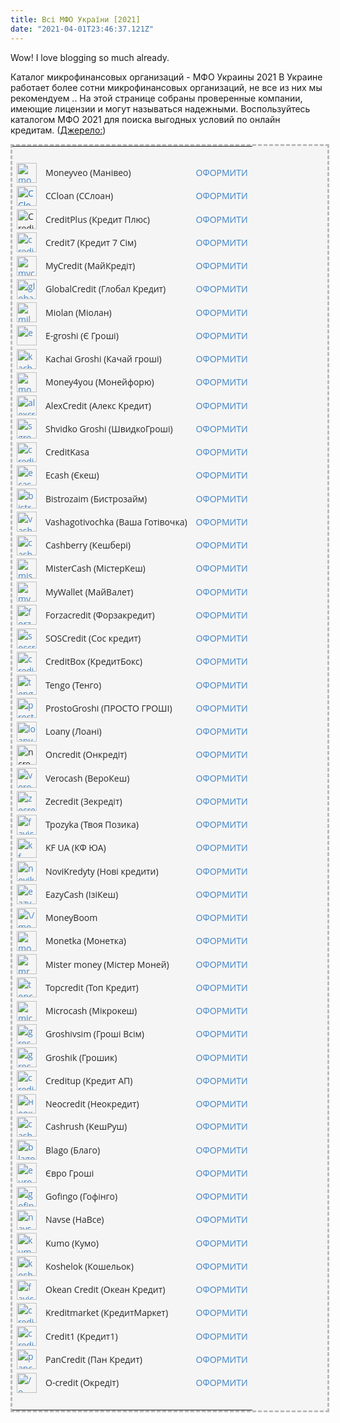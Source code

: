 ```yaml
---
title: Всі МФО України [2021]
date: "2021-04-01T23:46:37.121Z"
---
```


Wow! I love blogging so much already.

Каталог микрофинансовых организаций - МФО Украины 2021
В Украине работает более сотни микрофинансовых организаций, не все из них мы рекомендуем .. На этой странице собраны проверенные компании, имеющие лицензии и могут называться надежными. Воспользуйтесь каталогом МФО 2021 для поиска выгодных условий по онлайн кредитам.
([Джерело:](https://mfo24.info/list-mfo-organi/))

<p style="box-sizing: inherit; padding: 0px; margin: 0px 0px 1em; outline: 0px; line-height: 1.4285em; color: #272727; font-family: 'Open Sans', 'Helvetica Neue', Arial, Helvetica, sans-serif; font-size: 14px; background-color: #f5f5f5;"></p>
<table class="tablepress tablepress-id-mfo" style="box-sizing: inherit; padding: 0px; margin: 0px; outline: 0px; border-spacing: 0px; border-style: dashed; border-color: #bbbbbb; color: #272727; font-family: 'Open Sans', 'Helvetica Neue', Arial, Helvetica, sans-serif; font-size: 14px; background-color: #f5f5f5;">
<tbody class="row-hover" style="box-sizing: inherit; padding: 0px; margin: 0px; outline: 0px;">
<tr class="row-1 odd" style="height: 20px;">
<td class="column-1" style="height: 20px;">&nbsp;</td>
<td class="column-2" style="height: 20px;">&nbsp;</td>
<td class="column-3" style="height: 20px;">&nbsp;</td>
</tr>
<tr class="row-2 even" style="height: 37px;">
<td class="column-1" style="height: 37px;"><a style="box-sizing: inherit; padding: 0px; margin: 0px; outline: 0px; text-decoration-line: none; background-image: initial; background-position: 0px 0px; background-size: initial; background-repeat: initial; background-attachment: initial; background-origin: initial; background-clip: initial; color: #4183c4;" href="https://bit.ly/3gx9XjA"><img class="alignnone size-medium" style="box-sizing: inherit; padding: 0px; margin: 0px; outline: 0px; border: 0px;" src="https://mfo24.info/wp-content/uploads/moneyveo-mini.png" alt="moneyveo" width="32" height="32" /></a></td>
<td class="column-2" style="height: 37px;">Moneyveo (Манівео)</td>
<td class="column-3" style="height: 37px;">
<div class="wp-block-button" style="box-sizing: inherit; padding: 0px; margin: 0px; outline: 0px;"><a class="wp-block-button__link" style="box-sizing: inherit; padding: 0px; margin: 0px; outline: 0px; text-decoration-line: none; background-image: initial; background-position: 0px 0px; background-size: initial; background-repeat: initial; background-attachment: initial; background-origin: initial; background-clip: initial; color: #4183c4;" href="https://fas.st/XyQFl">ОФОРМИТИ</a></div>
</td>
</tr>
<tr class="row-3 odd" style="height: 37px;">
<td class="column-1" style="height: 37px;"><a style="box-sizing: inherit; padding: 0px; margin: 0px; outline: 0px; text-decoration-line: none; background-image: initial; background-position: 0px 0px; background-size: initial; background-repeat: initial; background-attachment: initial; background-origin: initial; background-clip: initial; color: #1e70bf;" href="https://fas.st/gzYSEk"><img class="alignnone size-medium" style="box-sizing: inherit; padding: 0px; margin: 0px; outline: 0px; border: 0px;" src="https://mfo24.info/wp-content/uploads/ccloan-mini_0.png" alt="CCloan" width="32" height="32" /></a></td>
<td class="column-2" style="height: 37px;">CCloan (ССлоан)</td>
<td class="column-3" style="height: 37px;">
<div class="wp-block-button" style="box-sizing: inherit; padding: 0px; margin: 0px; outline: 0px;"><a class="wp-block-button__link" style="box-sizing: inherit; padding: 0px; margin: 0px; outline: 0px; text-decoration-line: none; background-image: initial; background-position: 0px 0px; background-size: initial; background-repeat: initial; background-attachment: initial; background-origin: initial; background-clip: initial; color: #4183c4;" href="https://fas.st/gzYSEk">ОФОРМИТИ</a></div>
</td>
</tr>
<tr class="row-4 even" style="height: 37px;">
<td class="column-1" style="height: 37px;"><img class="alignnone size-medium" style="box-sizing: inherit; padding: 0px; margin: 0px; outline: 0px; border: 0px;" src="https://mfo24.info/wp-content/uploads/creditplus-mini_0.png" alt="CreditPlus" width="32" height="32" /></td>
<td class="column-2" style="height: 37px;">CreditPlus (Кредит Плюс)</td>
<td class="column-3" style="height: 37px;">
<div class="wp-block-button" style="box-sizing: inherit; padding: 0px; margin: 0px; outline: 0px;"><a class="wp-block-button__link" style="box-sizing: inherit; padding: 0px; margin: 0px; outline: 0px; text-decoration-line: none; background-image: initial; background-position: 0px 0px; background-size: initial; background-repeat: initial; background-attachment: initial; background-origin: initial; background-clip: initial; color: #4183c4;" href="https://fas.st/_RJrFa">ОФОРМИТИ</a></div>
</td>
</tr>
<tr class="row-5 odd" style="height: 37px;">
<td class="column-1" style="height: 37px;"><a style="box-sizing: inherit; padding: 0px; margin: 0px; outline: 0px; text-decoration-line: none; background-image: initial; background-position: 0px 0px; background-size: initial; background-repeat: initial; background-attachment: initial; background-origin: initial; background-clip: initial; color: #4183c4;" href="http://bit.ly/2szUBIv"><img class="alignnone size-medium" style="box-sizing: inherit; padding: 0px; margin: 0px; outline: 0px; border: 0px;" src="https://mfo24.info/wp-content/uploads/credit7-mini_0.png" alt="credit7" width="32" height="32" /></a></td>
<td class="column-2" style="height: 37px;">Credit7 (Кредит 7 Сім)</td>
<td class="column-3" style="height: 37px;">
<div class="wp-block-button" style="box-sizing: inherit; padding: 0px; margin: 0px; outline: 0px;"><a class="wp-block-button__link" style="box-sizing: inherit; padding: 0px; margin: 0px; outline: 0px; text-decoration-line: none; background-image: initial; background-position: 0px 0px; background-size: initial; background-repeat: initial; background-attachment: initial; background-origin: initial; background-clip: initial; color: #4183c4;" href="http://bit.ly/2szUBIv">ОФОРМИТИ</a></div>
</td>
</tr>
<tr class="row-6 even" style="height: 37px;">
<td class="column-1" style="height: 37px;"><a style="box-sizing: inherit; padding: 0px; margin: 0px; outline: 0px; text-decoration-line: none; background-image: initial; background-position: 0px 0px; background-size: initial; background-repeat: initial; background-attachment: initial; background-origin: initial; background-clip: initial; color: #4183c4;" href="https://bit.ly/3ebBI1N"><img class="alignnone size-medium" style="box-sizing: inherit; padding: 0px; margin: 0px; outline: 0px; border: 0px;" src="https://mfo24.info/wp-content/uploads/mycredit-mini.png" alt="mycredit" width="32" height="32" /></a></td>
<td class="column-2" style="height: 37px;">MyCredit (МайКредіт)</td>
<td class="column-3" style="height: 37px;">
<div class="wp-block-button" style="box-sizing: inherit; padding: 0px; margin: 0px; outline: 0px;"><a class="wp-block-button__link" style="box-sizing: inherit; padding: 0px; margin: 0px; outline: 0px; text-decoration-line: none; background-image: initial; background-position: 0px 0px; background-size: initial; background-repeat: initial; background-attachment: initial; background-origin: initial; background-clip: initial; color: #4183c4;" href="https://fas.st/7Khbz">ОФОРМИТИ</a></div>
</td>
</tr>
<tr class="row-7 odd" style="height: 37px;">
<td class="column-1" style="height: 37px;"><a style="box-sizing: inherit; padding: 0px; margin: 0px; outline: 0px; text-decoration-line: none; background-image: initial; background-position: 0px 0px; background-size: initial; background-repeat: initial; background-attachment: initial; background-origin: initial; background-clip: initial; color: #4183c4;" href="https://fas.st/MxnL4c"><img class="alignnone size-medium" style="box-sizing: inherit; padding: 0px; margin: 0px; outline: 0px; border: 0px;" src="https://mfo24.info/wp-content/uploads/globalcredit-mini.png" alt="globalcredit" width="32" height="32" /></a></td>
<td class="column-2" style="height: 37px;">GlobalCredit (Глобал Кредит)</td>
<td class="column-3" style="height: 37px;">
<div class="wp-block-button" style="box-sizing: inherit; padding: 0px; margin: 0px; outline: 0px;"><a class="wp-block-button__link" style="box-sizing: inherit; padding: 0px; margin: 0px; outline: 0px; text-decoration-line: none; background-image: initial; background-position: 0px 0px; background-size: initial; background-repeat: initial; background-attachment: initial; background-origin: initial; background-clip: initial; color: #4183c4;" href="https://fas.st/MxnL4c">ОФОРМИТИ</a></div>
</td>
</tr>
<tr class="row-8 even" style="height: 37px;">
<td class="column-1" style="height: 37px;"><a style="box-sizing: inherit; padding: 0px; margin: 0px; outline: 0px; text-decoration-line: none; background-image: initial; background-position: 0px 0px; background-size: initial; background-repeat: initial; background-attachment: initial; background-origin: initial; background-clip: initial; color: #4183c4;" href="https://cmtrckr.net/go/s9pci72k8b"><img class="alignnone size-medium" style="box-sizing: inherit; padding: 0px; margin: 0px; outline: 0px; border: 0px;" src="https://mfo24.info/wp-content/uploads/miloan-mini_0.png" alt="miloan" width="32" height="32" /></a></td>
<td class="column-2" style="height: 37px;">Miolan (Міолан)</td>
<td class="column-3" style="height: 37px;">
<div class="wp-block-button" style="box-sizing: inherit; padding: 0px; margin: 0px; outline: 0px;"><a class="wp-block-button__link" style="box-sizing: inherit; padding: 0px; margin: 0px; outline: 0px; text-decoration-line: none; background-image: initial; background-position: 0px 0px; background-size: initial; background-repeat: initial; background-attachment: initial; background-origin: initial; background-clip: initial; color: #4183c4;" href="https://cmtrckr.net/go/s9pci72k8b">ОФОРМИТИ</a></div>
</td>
</tr>
<tr class="row-9 odd" style="height: 37px;">
<td class="column-1" style="height: 37px;"><a style="box-sizing: inherit; padding: 0px; margin: 0px; outline: 0px; text-decoration-line: none; background-image: initial; background-position: 0px 0px; background-size: initial; background-repeat: initial; background-attachment: initial; background-origin: initial; background-clip: initial; color: #4183c4;" href="https://bit.ly/2HRDatS"><img class="alignnone size-medium" style="box-sizing: inherit; padding: 0px; margin: 0px; outline: 0px; border: 0px;" src="https://mfo24.info/wp-content/uploads/e-groshi-mini_0.png" alt="e-groshi" width="32" height="32" /></a></td>
<td class="column-2" style="height: 37px;">E-groshi (Є Гроші)</td>
<td class="column-3" style="height: 37px;">
<div class="wp-block-button" style="box-sizing: inherit; padding: 0px; margin: 0px; outline: 0px;"><a class="wp-block-button__link" style="box-sizing: inherit; padding: 0px; margin: 0px; outline: 0px; text-decoration-line: none; background-image: initial; background-position: 0px 0px; background-size: initial; background-repeat: initial; background-attachment: initial; background-origin: initial; background-clip: initial; color: #4183c4;" href="https://fas.st/EW0gh">ОФОРМИТИ</a></div>
</td>
</tr>
<tr class="row-10 even" style="height: 37px;">
<td class="column-1" style="height: 37px;"><a style="box-sizing: inherit; padding: 0px; margin: 0px; outline: 0px; text-decoration-line: none; background-image: initial; background-position: 0px 0px; background-size: initial; background-repeat: initial; background-attachment: initial; background-origin: initial; background-clip: initial; color: #4183c4;" href="https://bit.ly/3n9Km4i"><img class="alignnone size-medium" style="box-sizing: inherit; padding: 0px; margin: 0px; outline: 0px; border: 0px;" src="https://mfo24.info/wp-content/uploads/kachaj-mini_0.png" alt="kachaj" width="32" height="32" /></a></td>
<td class="column-2" style="height: 37px;">Kachai Groshi (Качай гроші)</td>
<td class="column-3" style="height: 37px;">
<div class="wp-block-button" style="box-sizing: inherit; padding: 0px; margin: 0px; outline: 0px;"><a class="wp-block-button__link" style="box-sizing: inherit; padding: 0px; margin: 0px; outline: 0px; text-decoration-line: none; background-image: initial; background-position: 0px 0px; background-size: initial; background-repeat: initial; background-attachment: initial; background-origin: initial; background-clip: initial; color: #4183c4;" href="https://bit.ly/36g6q6s">ОФОРМИТИ</a></div>
</td>
</tr>
<tr class="row-11 odd" style="height: 37px;">
<td class="column-1" style="height: 37px;"><a style="box-sizing: inherit; padding: 0px; margin: 0px; outline: 0px; text-decoration-line: none; background-image: initial; background-position: 0px 0px; background-size: initial; background-repeat: initial; background-attachment: initial; background-origin: initial; background-clip: initial; color: #4183c4;" href="https://bit.ly/3kwkTAW"><img class="alignnone size-medium" style="box-sizing: inherit; padding: 0px; margin: 0px; outline: 0px; border: 0px;" src="https://mfo24.info/wp-content/uploads/money4you-mini_0.png" alt="money4you" width="32" height="32" /></a></td>
<td class="column-2" style="height: 37px;">Money4you (Монейфорю)</td>
<td class="column-3" style="height: 37px;">
<div class="wp-block-button" style="box-sizing: inherit; padding: 0px; margin: 0px; outline: 0px;"><a class="wp-block-button__link" style="box-sizing: inherit; padding: 0px; margin: 0px; outline: 0px; text-decoration-line: none; background-image: initial; background-position: 0px 0px; background-size: initial; background-repeat: initial; background-attachment: initial; background-origin: initial; background-clip: initial; color: #4183c4;" href="http://bit.ly/36nFTCR">ОФОРМИТИ</a></div>
</td>
</tr>
<tr class="row-12 even" style="height: 37px;">
<td class="column-1" style="height: 37px;"><a style="box-sizing: inherit; padding: 0px; margin: 0px; outline: 0px; text-decoration-line: none; background-image: initial; background-position: 0px 0px; background-size: initial; background-repeat: initial; background-attachment: initial; background-origin: initial; background-clip: initial; color: #4183c4;" href="https://rdr.salesdoubler.com.ua/in/offer/1509?aid=82427"><img class="alignnone size-medium" style="box-sizing: inherit; padding: 0px; margin: 0px; outline: 0px; border: 0px;" src="https://mfo24.info/wp-content/uploads/alexcredit-mini_0.png" alt="alexcredit" width="32" height="32" /></a></td>
<td class="column-2" style="height: 37px;">AlexCredit (Алекс Кредит)</td>
<td class="column-3" style="height: 37px;">
<div class="wp-block-button" style="box-sizing: inherit; padding: 0px; margin: 0px; outline: 0px;"><a class="wp-block-button__link" style="box-sizing: inherit; padding: 0px; margin: 0px; outline: 0px; text-decoration-line: none; background-image: initial; background-position: 0px 0px; background-size: initial; background-repeat: initial; background-attachment: initial; background-origin: initial; background-clip: initial; color: #4183c4;" href="https://fas.st/CZeoaL">ОФОРМИТИ</a></div>
</td>
</tr>
<tr class="row-13 odd" style="height: 37px;">
<td class="column-1" style="height: 37px;"><a style="box-sizing: inherit; padding: 0px; margin: 0px; outline: 0px; text-decoration-line: none; background-image: initial; background-position: 0px 0px; background-size: initial; background-repeat: initial; background-attachment: initial; background-origin: initial; background-clip: initial; color: #4183c4;" href="https://fas.st/-aqDbr"><img class="alignnone size-medium" style="box-sizing: inherit; padding: 0px; margin: 0px; outline: 0px; border: 0px;" src="https://mfo24.info/wp-content/uploads/sgroshi-mini.png" alt="sgroshi-min" width="32" height="32" /></a></td>
<td class="column-2" style="height: 37px;">Shvidko Groshi (ШвидкоГроші)</td>
<td class="column-3" style="height: 37px;">
<div class="wp-block-button" style="box-sizing: inherit; padding: 0px; margin: 0px; outline: 0px;"><a class="wp-block-button__link" style="box-sizing: inherit; padding: 0px; margin: 0px; outline: 0px; text-decoration-line: none; background-image: initial; background-position: 0px 0px; background-size: initial; background-repeat: initial; background-attachment: initial; background-origin: initial; background-clip: initial; color: #4183c4;" href="https://fas.st/-aqDbr">ОФОРМИТИ</a></div>
</td>
</tr>
<tr class="row-14 even" style="height: 37px;">
<td class="column-1" style="height: 37px;"><a style="box-sizing: inherit; padding: 0px; margin: 0px; outline: 0px; text-decoration-line: none; background-image: initial; background-position: 0px 0px; background-size: initial; background-repeat: initial; background-attachment: initial; background-origin: initial; background-clip: initial; color: #4183c4;" href="https://mfo24.info/go/creditkasa/"><img class="alignnone size-medium" style="box-sizing: inherit; padding: 0px; margin: 0px; outline: 0px; border: 0px;" src="https://mfo24.info/wp-content/uploads/creditkasa-mini_0.png" alt="creditkasa" width="32" height="32" /></a></td>
<td class="column-2" style="height: 37px;">CreditKasa</td>
<td class="column-3" style="height: 37px;">
<div class="wp-block-button" style="box-sizing: inherit; padding: 0px; margin: 0px; outline: 0px;"><a class="wp-block-button__link" style="box-sizing: inherit; padding: 0px; margin: 0px; outline: 0px; text-decoration-line: none; background-image: initial; background-position: 0px 0px; background-size: initial; background-repeat: initial; background-attachment: initial; background-origin: initial; background-clip: initial; color: #4183c4;" href="https://bit.ly/3edgVLo">ОФОРМИТИ</a></div>
</td>
</tr>
<tr class="row-15 odd" style="height: 37px;">
<td class="column-1" style="height: 37px;"><a style="box-sizing: inherit; padding: 0px; margin: 0px; outline: 0px; text-decoration-line: none; background-image: initial; background-position: 0px 0px; background-size: initial; background-repeat: initial; background-attachment: initial; background-origin: initial; background-clip: initial; color: #4183c4;" href="https://fas.st/YVbuSe"><img class="alignnone size-medium" style="box-sizing: inherit; padding: 0px; margin: 0px; outline: 0px; border: 0px;" src="https://mfo24.info/wp-content/uploads/ecash-mini_0.png" alt="ecash" width="32" height="32" /></a></td>
<td class="column-2" style="height: 37px;">Ecash (Єкеш)</td>
<td class="column-3" style="height: 37px;">
<div class="wp-block-button" style="box-sizing: inherit; padding: 0px; margin: 0px; outline: 0px;"><a class="wp-block-button__link" style="box-sizing: inherit; padding: 0px; margin: 0px; outline: 0px; text-decoration-line: none; background-image: initial; background-position: 0px 0px; background-size: initial; background-repeat: initial; background-attachment: initial; background-origin: initial; background-clip: initial; color: #4183c4;" href="https://fas.st/YVbuSe">ОФОРМИТИ</a></div>
</td>
</tr>
<tr class="row-16 even" style="height: 37px;">
<td class="column-1" style="height: 37px;"><a style="box-sizing: inherit; padding: 0px; margin: 0px; outline: 0px; text-decoration-line: none; background-image: initial; background-position: 0px 0px; background-size: initial; background-repeat: initial; background-attachment: initial; background-origin: initial; background-clip: initial; color: #4183c4;" href="https://rdr.salesdoubler.com.ua/in/offer/852?aid=82427"><img class="alignnone size-medium" style="box-sizing: inherit; padding: 0px; margin: 0px; outline: 0px; border: 0px;" src="https://mfo24.info/wp-content/uploads/bistrozaim-mini.png" alt="bistrozaim" width="32" height="32" /></a></td>
<td class="column-2" style="height: 37px;">Bistrozaim (Бистрозайм)</td>
<td class="column-3" style="height: 37px;">
<div class="wp-block-button" style="box-sizing: inherit; padding: 0px; margin: 0px; outline: 0px;"><a class="wp-block-button__link" style="box-sizing: inherit; padding: 0px; margin: 0px; outline: 0px; text-decoration-line: none; background-image: initial; background-position: 0px 0px; background-size: initial; background-repeat: initial; background-attachment: initial; background-origin: initial; background-clip: initial; color: #4183c4;" href="https://rdr.salesdoubler.com.ua/in/offer/852?aid=82427">ОФОРМИТИ</a></div>
</td>
</tr>
<tr class="row-17 odd" style="height: 37px;">
<td class="column-1" style="height: 37px;"><a style="box-sizing: inherit; padding: 0px; margin: 0px; outline: 0px; text-decoration-line: none; background-image: initial; background-position: 0px 0px; background-size: initial; background-repeat: initial; background-attachment: initial; background-origin: initial; background-clip: initial; color: #4183c4;" href="https://bit.ly/39Ae66A"><img class="alignnone size-medium" style="box-sizing: inherit; padding: 0px; margin: 0px; outline: 0px; border: 0px;" src="https://mfo24.info/wp-content/uploads/vashagotivochka-mini_0.png" alt="vashagotivochka" width="32" height="32" /></a></td>
<td class="column-2" style="height: 37px;">Vashagotivochka (Ваша Готівочка)</td>
<td class="column-3" style="height: 37px;">
<div class="wp-block-button" style="box-sizing: inherit; padding: 0px; margin: 0px; outline: 0px;"><a class="wp-block-button__link" style="box-sizing: inherit; padding: 0px; margin: 0px; outline: 0px; text-decoration-line: none; background-image: initial; background-position: 0px 0px; background-size: initial; background-repeat: initial; background-attachment: initial; background-origin: initial; background-clip: initial; color: #4183c4;" href="https://bit.ly/39Ae66A">ОФОРМИТИ</a></div>
</td>
</tr>
<tr class="row-18 even" style="height: 37px;">
<td class="column-1" style="height: 37px;"><a style="box-sizing: inherit; padding: 0px; margin: 0px; outline: 0px; text-decoration-line: none; background-image: initial; background-position: 0px 0px; background-size: initial; background-repeat: initial; background-attachment: initial; background-origin: initial; background-clip: initial; color: #4183c4;" href="https://mfo24.info/go/cashberry/"><img class="alignnone size-medium" style="box-sizing: inherit; padding: 0px; margin: 0px; outline: 0px; border: 0px;" src="https://mfo24.info/wp-content/uploads/cashberry-mini_0.png" alt="cashberry" width="32" height="32" /></a></td>
<td class="column-2" style="height: 37px;">Cashberry (Кешбері)</td>
<td class="column-3" style="height: 37px;">
<div class="wp-block-button" style="box-sizing: inherit; padding: 0px; margin: 0px; outline: 0px;"><a class="wp-block-button__link" style="box-sizing: inherit; padding: 0px; margin: 0px; outline: 0px; text-decoration-line: none; background-image: initial; background-position: 0px 0px; background-size: initial; background-repeat: initial; background-attachment: initial; background-origin: initial; background-clip: initial; color: #4183c4;" href="https://mfo24.info/go/cashberry/">ОФОРМИТИ</a></div>
</td>
</tr>
<tr class="row-19 odd" style="height: 37px;">
<td class="column-1" style="height: 37px;"><a style="box-sizing: inherit; padding: 0px; margin: 0px; outline: 0px; text-decoration-line: none; background-image: initial; background-position: 0px 0px; background-size: initial; background-repeat: initial; background-attachment: initial; background-origin: initial; background-clip: initial; color: #4183c4;" href="https://mfo24.info/go/mistercash/"><img class="alignnone size-medium" style="box-sizing: inherit; padding: 0px; margin: 0px; outline: 0px; border: 0px;" src="https://mfo24.info/wp-content/uploads/mistercash-mini_0.png" alt="mistercash" width="32" height="32" /></a></td>
<td class="column-2" style="height: 37px;">MisterCash (МістерКеш)</td>
<td class="column-3" style="height: 37px;">
<div class="wp-block-button" style="box-sizing: inherit; padding: 0px; margin: 0px; outline: 0px;"><a class="wp-block-button__link" style="box-sizing: inherit; padding: 0px; margin: 0px; outline: 0px; text-decoration-line: none; background-image: initial; background-position: 0px 0px; background-size: initial; background-repeat: initial; background-attachment: initial; background-origin: initial; background-clip: initial; color: #4183c4;" href="https://mfo24.info/go/mistercash/">ОФОРМИТИ</a></div>
</td>
</tr>
<tr class="row-20 even" style="height: 37px;">
<td class="column-1" style="height: 37px;"><a style="box-sizing: inherit; padding: 0px; margin: 0px; outline: 0px; text-decoration-line: none; background-image: initial; background-position: 0px 0px; background-size: initial; background-repeat: initial; background-attachment: initial; background-origin: initial; background-clip: initial; color: #4183c4;" href="https://fas.st/1wyHz"><img class="alignnone size-medium" style="box-sizing: inherit; padding: 0px; margin: 0px; outline: 0px; border: 0px;" src="https://mfo24.info/wp-content/uploads/mywallet-mini_0.png" alt="mywallet" width="32" height="32" /></a></td>
<td class="column-2" style="height: 37px;">MyWallet (МайВалет)</td>
<td class="column-3" style="height: 37px;">
<div class="wp-block-button" style="box-sizing: inherit; padding: 0px; margin: 0px; outline: 0px;"><a class="wp-block-button__link" style="box-sizing: inherit; padding: 0px; margin: 0px; outline: 0px; text-decoration-line: none; background-image: initial; background-position: 0px 0px; background-size: initial; background-repeat: initial; background-attachment: initial; background-origin: initial; background-clip: initial; color: #4183c4;" href="https://bit.ly/2Gl8mkX">ОФОРМИТИ</a></div>
</td>
</tr>
<tr class="row-21 odd" style="height: 37px;">
<td class="column-1" style="height: 37px;"><a style="box-sizing: inherit; padding: 0px; margin: 0px; outline: 0px; text-decoration-line: none; background-image: initial; background-position: 0px 0px; background-size: initial; background-repeat: initial; background-attachment: initial; background-origin: initial; background-clip: initial; color: #4183c4;" href="https://fas.st/_nbBDi"><img class="alignnone size-medium" style="box-sizing: inherit; padding: 0px; margin: 0px; outline: 0px; border: 0px;" src="https://mfo24.info/wp-content/uploads/forzacredit-mini.png" alt="forzacredit" width="32" height="32" /></a></td>
<td class="column-2" style="height: 37px;">Forzacredit (Форзакредит)</td>
<td class="column-3" style="height: 37px;">
<div class="wp-block-button" style="box-sizing: inherit; padding: 0px; margin: 0px; outline: 0px;"><a class="wp-block-button__link" style="box-sizing: inherit; padding: 0px; margin: 0px; outline: 0px; text-decoration-line: none; background-image: initial; background-position: 0px 0px; background-size: initial; background-repeat: initial; background-attachment: initial; background-origin: initial; background-clip: initial; color: #4183c4;" href="https://fas.st/_nbBDi">ОФОРМИТИ</a></div>
</td>
</tr>
<tr class="row-22 even" style="height: 37px;">
<td class="column-1" style="height: 37px;"><a style="box-sizing: inherit; padding: 0px; margin: 0px; outline: 0px; text-decoration-line: none; background-image: initial; background-position: 0px 0px; background-size: initial; background-repeat: initial; background-attachment: initial; background-origin: initial; background-clip: initial; color: #4183c4;" href="https://mfo24.info/go/sos-credit-2/"><img class="alignnone size-medium" style="box-sizing: inherit; padding: 0px; margin: 0px; outline: 0px; border: 0px;" src="https://mfo24.info/wp-content/uploads/soscredit-mini.png" alt="soscredit" width="32" height="32" /></a></td>
<td class="column-2" style="height: 37px;">SOSCredit (Сос кредит)</td>
<td class="column-3" style="height: 37px;">
<div class="wp-block-button" style="box-sizing: inherit; padding: 0px; margin: 0px; outline: 0px;"><a class="wp-block-button__link" style="box-sizing: inherit; padding: 0px; margin: 0px; outline: 0px; text-decoration-line: none; background-image: initial; background-position: 0px 0px; background-size: initial; background-repeat: initial; background-attachment: initial; background-origin: initial; background-clip: initial; color: #4183c4;" href="https://mfo24.info/go/sos-credit-2/">ОФОРМИТИ</a></div>
</td>
</tr>
<tr class="row-23 odd" style="height: 37px;">
<td class="column-1" style="height: 37px;"><a style="box-sizing: inherit; padding: 0px; margin: 0px; outline: 0px; text-decoration-line: none; background-image: initial; background-position: 0px 0px; background-size: initial; background-repeat: initial; background-attachment: initial; background-origin: initial; background-clip: initial; color: #4183c4;" href="https://bit.ly/3jIPUR4"><img class="alignnone size-medium" style="box-sizing: inherit; padding: 0px; margin: 0px; outline: 0px; border: 0px;" src="https://mfo24.info/wp-content/uploads/creditbox-mini.png" alt="creditbox" width="32" height="32" /></a></td>
<td class="column-2" style="height: 37px;">CreditBox (КредитБокс)</td>
<td class="column-3" style="height: 37px;">
<div class="wp-block-button" style="box-sizing: inherit; padding: 0px; margin: 0px; outline: 0px;"><a class="wp-block-button__link" style="box-sizing: inherit; padding: 0px; margin: 0px; outline: 0px; text-decoration-line: none; background-image: initial; background-position: 0px 0px; background-size: initial; background-repeat: initial; background-attachment: initial; background-origin: initial; background-clip: initial; color: #4183c4;" href="https://bit.ly/3jIPUR4">ОФОРМИТИ</a></div>
</td>
</tr>
<tr class="row-24 even" style="height: 37px;">
<td class="column-1" style="height: 37px;"><a style="box-sizing: inherit; padding: 0px; margin: 0px; outline: 0px; text-decoration-line: none; background-image: initial; background-position: 0px 0px; background-size: initial; background-repeat: initial; background-attachment: initial; background-origin: initial; background-clip: initial; color: #4183c4;" href="https://rdr.salesdoubler.com.ua/in/offer/2728?aid=82427"><img class="alignnone size-medium" style="box-sizing: inherit; padding: 0px; margin: 0px; outline: 0px; border: 0px;" src="https://mfo24.info/wp-content/uploads/tengo-mini_0.png" alt="tengo" width="32" height="32" /></a></td>
<td class="column-2" style="height: 37px;">Tengo (Тенго)</td>
<td class="column-3" style="height: 37px;">
<div class="wp-block-button" style="box-sizing: inherit; padding: 0px; margin: 0px; outline: 0px;"><a class="wp-block-button__link" style="box-sizing: inherit; padding: 0px; margin: 0px; outline: 0px; text-decoration-line: none; background-image: initial; background-position: 0px 0px; background-size: initial; background-repeat: initial; background-attachment: initial; background-origin: initial; background-clip: initial; color: #4183c4;" href="https://rdr.salesdoubler.com.ua/in/offer/2728?aid=82427">ОФОРМИТИ</a></div>
</td>
</tr>
<tr class="row-25 odd" style="height: 37px;">
<td class="column-1" style="height: 37px;"><a style="box-sizing: inherit; padding: 0px; margin: 0px; outline: 0px; text-decoration-line: none; background-image: initial; background-position: 0px 0px; background-size: initial; background-repeat: initial; background-attachment: initial; background-origin: initial; background-clip: initial; color: #4183c4;" href="https://ad.admitad.com/g/fdie46dnsw0b90780e1a45abb18dd2/"><img class="alignnone size-medium" style="box-sizing: inherit; padding: 0px; margin: 0px; outline: 0px; border: 0px;" src="https://mfo24.info/wp-content/uploads/prostozaim_logo_mini.png" alt="prostozaim" width="32" height="32" /></a></td>
<td class="column-2" style="height: 37px;">ProstoGroshi (ПРОСТО ГРОШI)</td>
<td class="column-3" style="height: 37px;">
<div class="wp-block-button" style="box-sizing: inherit; padding: 0px; margin: 0px; outline: 0px;"><a class="wp-block-button__link" style="box-sizing: inherit; padding: 0px; margin: 0px; outline: 0px; text-decoration-line: none; background-image: initial; background-position: 0px 0px; background-size: initial; background-repeat: initial; background-attachment: initial; background-origin: initial; background-clip: initial; color: #4183c4;" href="https://ad.admitad.com/g/fdie46dnsw0b90780e1a45abb18dd2/">ОФОРМИТИ</a></div>
</td>
</tr>
<tr class="row-26 even" style="height: 37px;">
<td class="column-1" style="height: 37px;"><a style="box-sizing: inherit; padding: 0px; margin: 0px; outline: 0px; text-decoration-line: none; background-image: initial; background-position: 0px 0px; background-size: initial; background-repeat: initial; background-attachment: initial; background-origin: initial; background-clip: initial; color: #4183c4;" href="https://fas.st/x8ivm1"><img class="alignnone size-medium" style="box-sizing: inherit; padding: 0px; margin: 0px; outline: 0px; border: 0px;" src="https://mfo24.info/wp-content/uploads/loany-mini_0.png" alt="loany" width="32" height="32" /></a></td>
<td class="column-2" style="height: 37px;">Loany (Лоані)</td>
<td class="column-3" style="height: 37px;">
<div class="wp-block-button" style="box-sizing: inherit; padding: 0px; margin: 0px; outline: 0px;"><a class="wp-block-button__link" style="box-sizing: inherit; padding: 0px; margin: 0px; outline: 0px; text-decoration-line: none; background-image: initial; background-position: 0px 0px; background-size: initial; background-repeat: initial; background-attachment: initial; background-origin: initial; background-clip: initial; color: #4183c4;" href="https://fas.st/x8ivm1">ОФОРМИТИ</a></div>
</td>
</tr>
<tr class="row-27 odd" style="height: 37px;">
<td class="column-1" style="height: 37px;"><img class="alignnone size-medium" style="box-sizing: inherit; padding: 0px; margin: 0px; outline: 0px; border: 0px;" src="https://mfo24.info/wp-content/uploads/ncredit.png" alt="ncredit" width="32" height="32" /></td>
<td class="column-2" style="height: 37px;">Oncredit (Онкредіт)</td>
<td class="column-3" style="height: 37px;">
<div class="wp-block-button" style="box-sizing: inherit; padding: 0px; margin: 0px; outline: 0px;"><a class="wp-block-button__link" style="box-sizing: inherit; padding: 0px; margin: 0px; outline: 0px; text-decoration-line: none; background-image: initial; background-position: 0px 0px; background-size: initial; background-repeat: initial; background-attachment: initial; background-origin: initial; background-clip: initial; color: #4183c4;" href="https://rdr.salesdoubler.com.ua/in/offer/1295?aid=82427">ОФОРМИТИ</a></div>
</td>
</tr>
<tr class="row-28 even" style="height: 37px;">
<td class="column-1" style="height: 37px;"><a style="box-sizing: inherit; padding: 0px; margin: 0px; outline: 0px; text-decoration-line: none; background-image: initial; background-position: 0px 0px; background-size: initial; background-repeat: initial; background-attachment: initial; background-origin: initial; background-clip: initial; color: #4183c4;" href="https://fas.st/6XNMCs"><img class="alignnone size-medium" style="box-sizing: inherit; padding: 0px; margin: 0px; outline: 0px; border: 0px;" src="https://mfo24.info/wp-content/uploads/verocash-mini_0.png" alt="verocash" width="32" height="32" /></a></td>
<td class="column-2" style="height: 37px;">Verocash (ВероКеш)</td>
<td class="column-3" style="height: 37px;">
<div class="wp-block-button" style="box-sizing: inherit; padding: 0px; margin: 0px; outline: 0px;"><a class="wp-block-button__link" style="box-sizing: inherit; padding: 0px; margin: 0px; outline: 0px; text-decoration-line: none; background-image: initial; background-position: 0px 0px; background-size: initial; background-repeat: initial; background-attachment: initial; background-origin: initial; background-clip: initial; color: #4183c4;" href="https://fas.st/6XNMCs">ОФОРМИТИ</a></div>
</td>
</tr>
<tr class="row-29 odd" style="height: 37px;">
<td class="column-1" style="height: 37px;"><a style="box-sizing: inherit; padding: 0px; margin: 0px; outline: 0px; text-decoration-line: none; background-image: initial; background-position: 0px 0px; background-size: initial; background-repeat: initial; background-attachment: initial; background-origin: initial; background-clip: initial; color: #4183c4;" href="https://bit.ly/3mYOnJj"><img class="alignnone size-medium" style="box-sizing: inherit; padding: 0px; margin: 0px; outline: 0px; border: 0px;" src="https://mfo24.info/wp-content/uploads/zesredit-mini.png" alt="zecredit" width="32" height="32" /></a></td>
<td class="column-2" style="height: 37px;">Zecredit (Зекредіт)</td>
<td class="column-3" style="height: 37px;">
<div class="wp-block-button" style="box-sizing: inherit; padding: 0px; margin: 0px; outline: 0px;"><a class="wp-block-button__link" style="box-sizing: inherit; padding: 0px; margin: 0px; outline: 0px; text-decoration-line: none; background-image: initial; background-position: 0px 0px; background-size: initial; background-repeat: initial; background-attachment: initial; background-origin: initial; background-clip: initial; color: #4183c4;" href="https://bit.ly/3mYOnJj">ОФОРМИТИ</a></div>
</td>
</tr>
<tr class="row-30 even" style="height: 37px;">
<td class="column-1" style="height: 37px;"><a style="box-sizing: inherit; padding: 0px; margin: 0px; outline: 0px; text-decoration-line: none; background-image: initial; background-position: 0px 0px; background-size: initial; background-repeat: initial; background-attachment: initial; background-origin: initial; background-clip: initial; color: #4183c4;" href="https://mfo24.info/go/tpozyk/"><img class="alignnone size-medium" style="box-sizing: inherit; padding: 0px; margin: 0px; outline: 0px; border: 0px;" src="https://mfo24.info/wp-content/uploads/favicons.png" alt="favicon" width="32" height="32" /></a></td>
<td class="column-2" style="height: 37px;">Tpozyka (Твоя Позика)</td>
<td class="column-3" style="height: 37px;">
<div class="wp-block-button" style="box-sizing: inherit; padding: 0px; margin: 0px; outline: 0px;"><a class="wp-block-button__link" style="box-sizing: inherit; padding: 0px; margin: 0px; outline: 0px; text-decoration-line: none; background-image: initial; background-position: 0px 0px; background-size: initial; background-repeat: initial; background-attachment: initial; background-origin: initial; background-clip: initial; color: #4183c4;" href="https://mfo24.info/go/tpozyk/">ОФОРМИТИ</a></div>
</td>
</tr>
<tr class="row-31 odd" style="height: 37px;">
<td class="column-1" style="height: 37px;"><a style="box-sizing: inherit; padding: 0px; margin: 0px; outline: 0px; text-decoration-line: none; background-image: initial; background-position: 0px 0px; background-size: initial; background-repeat: initial; background-attachment: initial; background-origin: initial; background-clip: initial; color: #4183c4;" href="https://bit.ly/3jQBA9h"><img class="alignnone size-medium" style="box-sizing: inherit; padding: 0px; margin: 0px; outline: 0px; border: 0px;" src="https://mfo24.info/wp-content/uploads/kf-ua-mini_0.png" alt="kf-ua-" width="32" height="32" /></a></td>
<td class="column-2" style="height: 37px;">KF UA (КФ ЮА)</td>
<td class="column-3" style="height: 37px;">
<div class="wp-block-button" style="box-sizing: inherit; padding: 0px; margin: 0px; outline: 0px;"><a class="wp-block-button__link" style="box-sizing: inherit; padding: 0px; margin: 0px; outline: 0px; text-decoration-line: none; background-image: initial; background-position: 0px 0px; background-size: initial; background-repeat: initial; background-attachment: initial; background-origin: initial; background-clip: initial; color: #4183c4;" href="https://bit.ly/3jQBA9h">ОФОРМИТИ</a></div>
</td>
</tr>
<tr class="row-32 even" style="height: 37px;">
<td class="column-1" style="height: 37px;"><a style="box-sizing: inherit; padding: 0px; margin: 0px; outline: 0px; text-decoration-line: none; background-image: initial; background-position: 0px 0px; background-size: initial; background-repeat: initial; background-attachment: initial; background-origin: initial; background-clip: initial; color: #4183c4;" href="https://bit.ly/365VUOL"><img class="alignnone size-medium" style="box-sizing: inherit; padding: 0px; margin: 0px; outline: 0px; border: 0px;" src="https://mfo24.info/wp-content/uploads/novikredyty-mini_0.png" alt="novikredyty" width="32" height="32" /></a></td>
<td class="column-2" style="height: 37px;">NoviKredyty (Нові кредити)</td>
<td class="column-3" style="height: 37px;">
<div class="wp-block-button" style="box-sizing: inherit; padding: 0px; margin: 0px; outline: 0px;"><a class="wp-block-button__link" style="box-sizing: inherit; padding: 0px; margin: 0px; outline: 0px; text-decoration-line: none; background-image: initial; background-position: 0px 0px; background-size: initial; background-repeat: initial; background-attachment: initial; background-origin: initial; background-clip: initial; color: #4183c4;" href="https://bit.ly/365VUOL">ОФОРМИТИ</a></div>
</td>
</tr>
<tr class="row-33 odd" style="height: 37px;">
<td class="column-1" style="height: 37px;"><a style="box-sizing: inherit; padding: 0px; margin: 0px; outline: 0px; text-decoration-line: none; background-image: initial; background-position: 0px 0px; background-size: initial; background-repeat: initial; background-attachment: initial; background-origin: initial; background-clip: initial; color: #4183c4;" href="https://rdr.salesdoubler.com.ua/in/offer/2757?aid=82427"><img class="alignnone size-medium" style="box-sizing: inherit; padding: 0px; margin: 0px; outline: 0px; border: 0px;" src="https://mfo24.info/wp-content/uploads/eazycash-mini-1.png" alt="eazycash" width="32" height="32" /></a></td>
<td class="column-2" style="height: 37px;">EazyCash (ІзіКеш)</td>
<td class="column-3" style="height: 37px;">
<div class="wp-block-button" style="box-sizing: inherit; padding: 0px; margin: 0px; outline: 0px;"><a class="wp-block-button__link" style="box-sizing: inherit; padding: 0px; margin: 0px; outline: 0px; text-decoration-line: none; background-image: initial; background-position: 0px 0px; background-size: initial; background-repeat: initial; background-attachment: initial; background-origin: initial; background-clip: initial; color: #4183c4;" href="https://rdr.salesdoubler.com.ua/in/offer/2757?aid=82427">ОФОРМИТИ</a></div>
</td>
</tr>
<tr class="row-34 even" style="height: 37px;">
<td class="column-1" style="height: 37px;"><a style="box-sizing: inherit; padding: 0px; margin: 0px; outline: 0px; text-decoration-line: none; background-image: initial; background-position: 0px 0px; background-size: initial; background-repeat: initial; background-attachment: initial; background-origin: initial; background-clip: initial; color: #4183c4;" href="https://bit.ly/3jNdHiF"><img class="alignnone size-medium" style="box-sizing: inherit; padding: 0px; margin: 0px; outline: 0px; border: 0px;" src="https://mfo24.info/wp-content/uploads/moneyboom-mini_0.png" alt="\/moneyboom" width="32" height="32" /></a></td>
<td class="column-2" style="height: 37px;">MoneyBoom</td>
<td class="column-3" style="height: 37px;">
<div class="wp-block-button" style="box-sizing: inherit; padding: 0px; margin: 0px; outline: 0px;"><a class="wp-block-button__link" style="box-sizing: inherit; padding: 0px; margin: 0px; outline: 0px; text-decoration-line: none; background-image: initial; background-position: 0px 0px; background-size: initial; background-repeat: initial; background-attachment: initial; background-origin: initial; background-clip: initial; color: #4183c4;" href="https://bit.ly/3jNdHiF">ОФОРМИТИ</a></div>
</td>
</tr>
<tr class="row-35 odd" style="height: 37px;">
<td class="column-1" style="height: 37px;"><a style="box-sizing: inherit; padding: 0px; margin: 0px; outline: 0px; text-decoration-line: none; background-image: initial; background-position: 0px 0px; background-size: initial; background-repeat: initial; background-attachment: initial; background-origin: initial; background-clip: initial; color: #4183c4;" href="https://fas.st/oHmSr_"><img class="alignnone size-medium" style="box-sizing: inherit; padding: 0px; margin: 0px; outline: 0px; border: 0px;" src="https://mfo24.info/wp-content/uploads/monetka-mini.png" alt="monetka" width="32" height="32" /></a></td>
<td class="column-2" style="height: 37px;">Monetka (Монетка)</td>
<td class="column-3" style="height: 37px;">
<div class="wp-block-button" style="box-sizing: inherit; padding: 0px; margin: 0px; outline: 0px;"><a class="wp-block-button__link" style="box-sizing: inherit; padding: 0px; margin: 0px; outline: 0px; text-decoration-line: none; background-image: initial; background-position: 0px 0px; background-size: initial; background-repeat: initial; background-attachment: initial; background-origin: initial; background-clip: initial; color: #4183c4;" href="https://fas.st/oHmSr_">ОФОРМИТИ</a></div>
</td>
</tr>
<tr class="row-36 even" style="height: 37px;">
<td class="column-1" style="height: 37px;"><a style="box-sizing: inherit; padding: 0px; margin: 0px; outline: 0px; text-decoration-line: none; background-image: initial; background-position: 0px 0px; background-size: initial; background-repeat: initial; background-attachment: initial; background-origin: initial; background-clip: initial; color: #4183c4;" href="https://fas.st/JHKprD"><img class="alignnone size-medium" style="box-sizing: inherit; padding: 0px; margin: 0px; outline: 0px; border: 0px;" src="https://mfo24.info/wp-content/uploads/mrmoney-mini_0.png" alt="mrmoney-" width="32" height="32" /></a></td>
<td class="column-2" style="height: 37px;">Mister money (Містер Моней)</td>
<td class="column-3" style="height: 37px;">
<div class="wp-block-button" style="box-sizing: inherit; padding: 0px; margin: 0px; outline: 0px;"><a class="wp-block-button__link" style="box-sizing: inherit; padding: 0px; margin: 0px; outline: 0px; text-decoration-line: none; background-image: initial; background-position: 0px 0px; background-size: initial; background-repeat: initial; background-attachment: initial; background-origin: initial; background-clip: initial; color: #4183c4;" href="https://rdr.salesdoubler.com.ua/in/offer/2641?aid=82427">ОФОРМИТИ</a></div>
</td>
</tr>
<tr class="row-37 odd" style="height: 37px;">
<td class="column-1" style="height: 37px;"><a style="box-sizing: inherit; padding: 0px; margin: 0px; outline: 0px; text-decoration-line: none; background-image: initial; background-position: 0px 0px; background-size: initial; background-repeat: initial; background-attachment: initial; background-origin: initial; background-clip: initial; color: #4183c4;" href="https://bit.ly/38f3w2T"><img class="alignnone size-medium" style="box-sizing: inherit; padding: 0px; margin: 0px; outline: 0px; border: 0px;" src="https://mfo24.info/wp-content/uploads/topcredit-mini_0.png" alt="topcredit" width="32" height="32" /></a></td>
<td class="column-2" style="height: 37px;">Topcredit (Топ Кредит)</td>
<td class="column-3" style="height: 37px;">
<div class="wp-block-button" style="box-sizing: inherit; padding: 0px; margin: 0px; outline: 0px;"><a class="wp-block-button__link" style="box-sizing: inherit; padding: 0px; margin: 0px; outline: 0px; text-decoration-line: none; background-image: initial; background-position: 0px 0px; background-size: initial; background-repeat: initial; background-attachment: initial; background-origin: initial; background-clip: initial; color: #4183c4;" href="https://bit.ly/38f3w2T">ОФОРМИТИ</a></div>
</td>
</tr>
<tr class="row-38 even" style="height: 37px;">
<td class="column-1" style="height: 37px;"><a style="box-sizing: inherit; padding: 0px; margin: 0px; outline: 0px; text-decoration-line: none; background-image: initial; background-position: 0px 0px; background-size: initial; background-repeat: initial; background-attachment: initial; background-origin: initial; background-clip: initial; color: #4183c4;" href="https://fas.st/ma1OM"><img class="alignnone size-medium" style="box-sizing: inherit; padding: 0px; margin: 0px; outline: 0px; border: 0px;" src="https://mfo24.info/wp-content/uploads/microcash-mini_0.png" alt="microcash" width="32" height="32" /></a></td>
<td class="column-2" style="height: 37px;">Microcash (Мікрокеш)</td>
<td class="column-3" style="height: 37px;">
<div class="wp-block-button" style="box-sizing: inherit; padding: 0px; margin: 0px; outline: 0px;"><a class="wp-block-button__link" style="box-sizing: inherit; padding: 0px; margin: 0px; outline: 0px; text-decoration-line: none; background-image: initial; background-position: 0px 0px; background-size: initial; background-repeat: initial; background-attachment: initial; background-origin: initial; background-clip: initial; color: #4183c4;" href="https://fas.st/ma1OM">ОФОРМИТИ</a></div>
</td>
</tr>
<tr class="row-39 odd" style="height: 37px;">
<td class="column-1" style="height: 37px;"><a style="box-sizing: inherit; padding: 0px; margin: 0px; outline: 0px; text-decoration-line: none; background-image: initial; background-position: 0px 0px; background-size: initial; background-repeat: initial; background-attachment: initial; background-origin: initial; background-clip: initial; color: #4183c4;" href="https://fas.st/FvqnI1"><img class="alignnone size-medium" style="box-sizing: inherit; padding: 0px; margin: 0px; outline: 0px; border: 0px;" src="https://mfo24.info/wp-content/uploads/groshivsim-mini_0.png" alt="groshivsim" width="32" height="32" /></a></td>
<td class="column-2" style="height: 37px;">Groshivsim (Гроші Всім)</td>
<td class="column-3" style="height: 37px;">
<div class="wp-block-button" style="box-sizing: inherit; padding: 0px; margin: 0px; outline: 0px;"><a class="wp-block-button__link" style="box-sizing: inherit; padding: 0px; margin: 0px; outline: 0px; text-decoration-line: none; background-image: initial; background-position: 0px 0px; background-size: initial; background-repeat: initial; background-attachment: initial; background-origin: initial; background-clip: initial; color: #4183c4;" href="https://fas.st/FvqnI1">ОФОРМИТИ</a></div>
</td>
</tr>
<tr class="row-40 even" style="height: 37px;">
<td class="column-1" style="height: 37px;"><a style="box-sizing: inherit; padding: 0px; margin: 0px; outline: 0px; text-decoration-line: none; background-image: initial; background-position: 0px 0px; background-size: initial; background-repeat: initial; background-attachment: initial; background-origin: initial; background-clip: initial; color: #4183c4;" href="https://fas.st/WNGGl-"><img class="alignnone size-medium" style="box-sizing: inherit; padding: 0px; margin: 0px; outline: 0px; border: 0px;" src="https://mfo24.info/wp-content/uploads/groshik-mini.png" alt="groshik" width="32" height="32" /></a></td>
<td class="column-2" style="height: 37px;">Groshik (Грошик)</td>
<td class="column-3" style="height: 37px;">
<div class="wp-block-button" style="box-sizing: inherit; padding: 0px; margin: 0px; outline: 0px;"><a class="wp-block-button__link" style="box-sizing: inherit; padding: 0px; margin: 0px; outline: 0px; text-decoration-line: none; background-image: initial; background-position: 0px 0px; background-size: initial; background-repeat: initial; background-attachment: initial; background-origin: initial; background-clip: initial; color: #4183c4;" href="https://fas.st/WNGGl-">ОФОРМИТИ</a></div>
</td>
</tr>
<tr class="row-41 odd" style="height: 37px;">
<td class="column-1" style="height: 37px;"><a style="box-sizing: inherit; padding: 0px; margin: 0px; outline: 0px; text-decoration-line: none; background-image: initial; background-position: 0px 0px; background-size: initial; background-repeat: initial; background-attachment: initial; background-origin: initial; background-clip: initial; color: #4183c4;" href="https://bit.ly/3aecAr7"><img class="alignnone size-medium" style="box-sizing: inherit; padding: 0px; margin: 0px; outline: 0px; border: 0px;" src="https://mfo24.info/wp-content/uploads/creditup-mini.png" alt="creditup" width="32" height="32" /></a></td>
<td class="column-2" style="height: 37px;">Creditup (Кредит АП)</td>
<td class="column-3" style="height: 37px;">
<div class="wp-block-button" style="box-sizing: inherit; padding: 0px; margin: 0px; outline: 0px;"><a class="wp-block-button__link" style="box-sizing: inherit; padding: 0px; margin: 0px; outline: 0px; text-decoration-line: none; background-image: initial; background-position: 0px 0px; background-size: initial; background-repeat: initial; background-attachment: initial; background-origin: initial; background-clip: initial; color: #4183c4;" href="https://bit.ly/3aecAr7">ОФОРМИТИ</a></div>
</td>
</tr>
<tr class="row-42 even" style="height: 36px;">
<td class="column-1" style="height: 36px;"><a style="box-sizing: inherit; padding: 0px; margin: 0px; outline: 0px; text-decoration-line: none; background-image: initial; background-position: 0px 0px; background-size: initial; background-repeat: initial; background-attachment: initial; background-origin: initial; background-clip: initial; color: #4183c4;" href="https://cmtrckr.net/go/socm6kgi25"><img class="alignnone size-medium" style="box-sizing: inherit; padding: 0px; margin: 0px; outline: 0px; border: 0px;" src="https://mfo24.info/wp-content/uploads/image-4.png" alt="неокредит" width="31" height="31" /></a></td>
<td class="column-2" style="height: 36px;">Neocredit (Неокредит)</td>
<td class="column-3" style="height: 36px;">
<div class="wp-block-button" style="box-sizing: inherit; padding: 0px; margin: 0px; outline: 0px;"><a class="wp-block-button__link" style="box-sizing: inherit; padding: 0px; margin: 0px; outline: 0px; text-decoration-line: none; background-image: initial; background-position: 0px 0px; background-size: initial; background-repeat: initial; background-attachment: initial; background-origin: initial; background-clip: initial; color: #4183c4;" href="https://cmtrckr.net/go/socm6kgi25">ОФОРМИТИ</a></div>
</td>
</tr>
<tr class="row-43 odd" style="height: 37px;">
<td class="column-1" style="height: 37px;"><a style="box-sizing: inherit; padding: 0px; margin: 0px; outline: 0px; text-decoration-line: none; background-image: initial; background-position: 0px 0px; background-size: initial; background-repeat: initial; background-attachment: initial; background-origin: initial; background-clip: initial; color: #4183c4;" href="https://pxl.leads.su/click/6da08500479a9e6af6ddb3a4d065f954"><img class="alignnone size-medium" style="box-sizing: inherit; padding: 0px; margin: 0px; outline: 0px; border: 0px;" src="https://mfo24.info/wp-content/uploads/cashrush.png" alt="cashrush" width="32" height="32" /></a></td>
<td class="column-2" style="height: 37px;">Cashrush (КешРуш)</td>
<td class="column-3" style="height: 37px;">
<div class="wp-block-button" style="box-sizing: inherit; padding: 0px; margin: 0px; outline: 0px;"><a class="wp-block-button__link" style="box-sizing: inherit; padding: 0px; margin: 0px; outline: 0px; text-decoration-line: none; background-image: initial; background-position: 0px 0px; background-size: initial; background-repeat: initial; background-attachment: initial; background-origin: initial; background-clip: initial; color: #4183c4;" href="https://pxl.leads.su/click/6da08500479a9e6af6ddb3a4d065f954">ОФОРМИТИ</a></div>
</td>
</tr>
<tr class="row-44 even" style="height: 37px;">
<td class="column-1" style="height: 37px;"><a style="box-sizing: inherit; padding: 0px; margin: 0px; outline: 0px; text-decoration-line: none; background-image: initial; background-position: 0px 0px; background-size: initial; background-repeat: initial; background-attachment: initial; background-origin: initial; background-clip: initial; color: #4183c4;" href="https://bit.ly/2WaFmkp"><img class="alignnone size-medium" style="box-sizing: inherit; padding: 0px; margin: 0px; outline: 0px; border: 0px;" src="https://mfo24.info/wp-content/uploads/blago-mini_0.png" alt="blago" width="32" height="32" /></a></td>
<td class="column-2" style="height: 37px;">Blago (Благо)</td>
<td class="column-3" style="height: 37px;">
<div class="wp-block-button" style="box-sizing: inherit; padding: 0px; margin: 0px; outline: 0px;"><a class="wp-block-button__link" style="box-sizing: inherit; padding: 0px; margin: 0px; outline: 0px; text-decoration-line: none; background-image: initial; background-position: 0px 0px; background-size: initial; background-repeat: initial; background-attachment: initial; background-origin: initial; background-clip: initial; color: #4183c4;" href="https://bit.ly/2WaFmkp">ОФОРМИТИ</a></div>
</td>
</tr>
<tr class="row-45 odd" style="height: 37px;">
<td class="column-1" style="height: 37px;"><a style="box-sizing: inherit; padding: 0px; margin: 0px; outline: 0px; text-decoration-line: none; background-image: initial; background-position: 0px 0px; background-size: initial; background-repeat: initial; background-attachment: initial; background-origin: initial; background-clip: initial; color: #4183c4;" href="https://rdr.salesdoubler.com.ua/in/offer/1276?aid=82427"><img class="alignnone size-medium" style="box-sizing: inherit; padding: 0px; margin: 0px; outline: 0px; border: 0px;" src="https://mfo24.info/wp-content/uploads/eurogroshi-mini_0.png" alt="eurogroshi" width="32" height="32" /></a></td>
<td class="column-2" style="height: 37px;">Євро Гроші</td>
<td class="column-3" style="height: 37px;">
<div class="wp-block-button" style="box-sizing: inherit; padding: 0px; margin: 0px; outline: 0px;"><a class="wp-block-button__link" style="box-sizing: inherit; padding: 0px; margin: 0px; outline: 0px; text-decoration-line: none; background-image: initial; background-position: 0px 0px; background-size: initial; background-repeat: initial; background-attachment: initial; background-origin: initial; background-clip: initial; color: #4183c4;" href="https://rdr.salesdoubler.com.ua/in/offer/1276?aid=82427">ОФОРМИТИ</a></div>
</td>
</tr>
<tr class="row-46 even" style="height: 37px;">
<td class="column-1" style="height: 37px;"><a style="box-sizing: inherit; padding: 0px; margin: 0px; outline: 0px; text-decoration-line: none; background-image: initial; background-position: 0px 0px; background-size: initial; background-repeat: initial; background-attachment: initial; background-origin: initial; background-clip: initial; color: #4183c4;" href="https://bit.ly/2IaRpLf"><img class="alignnone size-medium" style="box-sizing: inherit; padding: 0px; margin: 0px; outline: 0px; border: 0px;" src="https://mfo24.info/wp-content/uploads/gofingo-mini_0.png" alt="gofingo" width="32" height="32" /></a></td>
<td class="column-2" style="height: 37px;">Gofingo (Гофінго)</td>
<td class="column-3" style="height: 37px;">
<div class="wp-block-button" style="box-sizing: inherit; padding: 0px; margin: 0px; outline: 0px;"><a class="wp-block-button__link" style="box-sizing: inherit; padding: 0px; margin: 0px; outline: 0px; text-decoration-line: none; background-image: initial; background-position: 0px 0px; background-size: initial; background-repeat: initial; background-attachment: initial; background-origin: initial; background-clip: initial; color: #4183c4;" href="https://bit.ly/2U7237M">ОФОРМИТИ</a></div>
</td>
</tr>
<tr class="row-47 odd" style="height: 37px;">
<td class="column-1" style="height: 37px;"><a style="box-sizing: inherit; padding: 0px; margin: 0px; outline: 0px; text-decoration-line: none; background-image: initial; background-position: 0px 0px; background-size: initial; background-repeat: initial; background-attachment: initial; background-origin: initial; background-clip: initial; color: #4183c4;" href="https://bit.ly/3m4Shj6"><img class="alignnone size-medium" style="box-sizing: inherit; padding: 0px; margin: 0px; outline: 0px; border: 0px;" src="https://mfo24.info/wp-content/uploads/navse-mini_0.png" alt="navse" width="32" height="32" /></a></td>
<td class="column-2" style="height: 37px;">Navse (НаВсе)</td>
<td class="column-3" style="height: 37px;">
<div class="wp-block-button" style="box-sizing: inherit; padding: 0px; margin: 0px; outline: 0px;"><a class="wp-block-button__link" style="box-sizing: inherit; padding: 0px; margin: 0px; outline: 0px; text-decoration-line: none; background-image: initial; background-position: 0px 0px; background-size: initial; background-repeat: initial; background-attachment: initial; background-origin: initial; background-clip: initial; color: #4183c4;" href="https://bit.ly/3aecAr7">ОФОРМИТИ</a></div>
</td>
</tr>
<tr class="row-48 even" style="height: 37px;">
<td class="column-1" style="height: 37px;"><a style="box-sizing: inherit; padding: 0px; margin: 0px; outline: 0px; text-decoration-line: none; background-image: initial; background-position: 0px 0px; background-size: initial; background-repeat: initial; background-attachment: initial; background-origin: initial; background-clip: initial; color: #4183c4;" href="https://bit.ly/2LGixTC"><img class="alignnone size-medium" style="box-sizing: inherit; padding: 0px; margin: 0px; outline: 0px; border: 0px;" src="https://mfo24.info/wp-content/uploads/kumo-mini_0.png" alt="kumo" width="32" height="32" /></a></td>
<td class="column-2" style="height: 37px;">Kumo (Кумо)</td>
<td class="column-3" style="height: 37px;">
<div class="wp-block-button" style="box-sizing: inherit; padding: 0px; margin: 0px; outline: 0px;"><a class="wp-block-button__link" style="box-sizing: inherit; padding: 0px; margin: 0px; outline: 0px; text-decoration-line: none; background-image: initial; background-position: 0px 0px; background-size: initial; background-repeat: initial; background-attachment: initial; background-origin: initial; background-clip: initial; color: #4183c4;" href="https://bit.ly/2LGixTC">ОФОРМИТИ</a></div>
</td>
</tr>
<tr class="row-49 odd" style="height: 37px;">
<td class="column-1" style="height: 37px;"><a style="box-sizing: inherit; padding: 0px; margin: 0px; outline: 0px; text-decoration-line: none; background-image: initial; background-position: 0px 0px; background-size: initial; background-repeat: initial; background-attachment: initial; background-origin: initial; background-clip: initial; color: #4183c4;" href="https://bit.ly/38f3w2T"><img class="alignnone size-medium" style="box-sizing: inherit; padding: 0px; margin: 0px; outline: 0px; border: 0px;" src="https://mfo24.info/wp-content/uploads/koshelok-mini_0.png" alt="koshelok" width="32" height="32" /></a></td>
<td class="column-2" style="height: 37px;">Koshelok (Кошельок)</td>
<td class="column-3" style="height: 37px;">
<div class="wp-block-button" style="box-sizing: inherit; padding: 0px; margin: 0px; outline: 0px;"><a class="wp-block-button__link" style="box-sizing: inherit; padding: 0px; margin: 0px; outline: 0px; text-decoration-line: none; background-image: initial; background-position: 0px 0px; background-size: initial; background-repeat: initial; background-attachment: initial; background-origin: initial; background-clip: initial; color: #4183c4;" href="https://fas.st/4Hvef3">ОФОРМИТИ</a></div>
</td>
</tr>
<tr class="row-50 even" style="height: 37px;">
<td class="column-1" style="height: 37px;"><a style="box-sizing: inherit; padding: 0px; margin: 0px; outline: 0px; text-decoration-line: none; background-image: initial; background-position: 0px 0px; background-size: initial; background-repeat: initial; background-attachment: initial; background-origin: initial; background-clip: initial; color: #4183c4;" href="https://rdr.salesdoubler.com.ua/in/offer/2692?aid=82427"><img class="alignnone size-medium" style="box-sizing: inherit; padding: 0px; margin: 0px; outline: 0px; border: 0px;" src="https://mfo24.info/wp-content/uploads/favicons-1.png" alt="favicons" width="32" height="32" /></a></td>
<td class="column-2" style="height: 37px;">Okean Credit (Океан Кредит)</td>
<td class="column-3" style="height: 37px;">
<div class="wp-block-button" style="box-sizing: inherit; padding: 0px; margin: 0px; outline: 0px;"><a class="wp-block-button__link" style="box-sizing: inherit; padding: 0px; margin: 0px; outline: 0px; text-decoration-line: none; background-image: initial; background-position: 0px 0px; background-size: initial; background-repeat: initial; background-attachment: initial; background-origin: initial; background-clip: initial; color: #4183c4;" href="https://rdr.salesdoubler.com.ua/in/offer/2692?aid=82427">ОФОРМИТИ</a></div>
</td>
</tr>
<tr class="row-51 odd" style="height: 37px;">
<td class="column-1" style="height: 37px;"><a style="box-sizing: inherit; padding: 0px; margin: 0px; outline: 0px; text-decoration-line: none; background-image: initial; background-position: 0px 0px; background-size: initial; background-repeat: initial; background-attachment: initial; background-origin: initial; background-clip: initial; color: #4183c4;" href="https://bit.ly/2IjOFez"><img class="alignnone size-medium" style="box-sizing: inherit; padding: 0px; margin: 0px; outline: 0px; border: 0px;" src="https://mfo24.info/wp-content/uploads/creditcafe-mini_0.png" alt="creditcafe" width="32" height="32" /></a></td>
<td class="column-2" style="height: 37px;">Kreditmarket (КредитМаркет)</td>
<td class="column-3" style="height: 37px;">
<div class="wp-block-button" style="box-sizing: inherit; padding: 0px; margin: 0px; outline: 0px;"><a class="wp-block-button__link" style="box-sizing: inherit; padding: 0px; margin: 0px; outline: 0px; text-decoration-line: none; background-image: initial; background-position: 0px 0px; background-size: initial; background-repeat: initial; background-attachment: initial; background-origin: initial; background-clip: initial; color: #4183c4;" href="https://bit.ly/2IjOFez">ОФОРМИТИ</a></div>
</td>
</tr>
<tr class="row-52 even" style="height: 37px;">
<td class="column-1" style="height: 37px;"><a style="box-sizing: inherit; padding: 0px; margin: 0px; outline: 0px; text-decoration-line: none; background-image: initial; background-position: 0px 0px; background-size: initial; background-repeat: initial; background-attachment: initial; background-origin: initial; background-clip: initial; color: #4183c4;" href="https://rdr.salesdoubler.com.ua/in/offer/2619?aid=82427"><img class="alignnone size-medium" style="box-sizing: inherit; padding: 0px; margin: 0px; outline: 0px; border: 0px;" src="https://mfo24.info/wp-content/uploads/credit1-mini_0.png" alt="credit1" width="32" height="32" /></a></td>
<td class="column-2" style="height: 37px;">Credit1 (Кредит1)</td>
<td class="column-3" style="height: 37px;">
<div class="wp-block-button" style="box-sizing: inherit; padding: 0px; margin: 0px; outline: 0px;"><a class="wp-block-button__link" style="box-sizing: inherit; padding: 0px; margin: 0px; outline: 0px; text-decoration-line: none; background-image: initial; background-position: 0px 0px; background-size: initial; background-repeat: initial; background-attachment: initial; background-origin: initial; background-clip: initial; color: #4183c4;" href="https://rdr.salesdoubler.com.ua/in/offer/2619?aid=82427">ОФОРМИТИ</a></div>
</td>
</tr>
<tr class="row-53 odd" style="height: 37px;">
<td class="column-1" style="height: 37px;"><a style="box-sizing: inherit; padding: 0px; margin: 0px; outline: 0px; text-decoration-line: none; background-image: initial; background-position: 0px 0px; background-size: initial; background-repeat: initial; background-attachment: initial; background-origin: initial; background-clip: initial; color: #4183c4;" href="https://bit.ly/2Jp1Wmt"><img class="alignnone size-medium" style="box-sizing: inherit; padding: 0px; margin: 0px; outline: 0px; border: 0px;" src="https://mfo24.info/wp-content/uploads/pancredit-mini_0.png" alt="pancredit" width="32" height="32" /></a></td>
<td class="column-2" style="height: 37px;">PanCredit (Пан Кредит)</td>
<td class="column-3" style="height: 37px;">
<div class="wp-block-button" style="box-sizing: inherit; padding: 0px; margin: 0px; outline: 0px;"><a class="wp-block-button__link" style="box-sizing: inherit; padding: 0px; margin: 0px; outline: 0px; text-decoration-line: none; background-image: initial; background-position: 0px 0px; background-size: initial; background-repeat: initial; background-attachment: initial; background-origin: initial; background-clip: initial; color: #4183c4;" href="https://bit.ly/2Jp1Wmt">ОФОРМИТИ</a></div>
</td>
</tr>
<tr class="row-54 even" style="height: 37px;">
<td class="column-1" style="height: 37px;"><a style="box-sizing: inherit; padding: 0px; margin: 0px; outline: 0px; text-decoration-line: none; background-image: initial; background-position: 0px 0px; background-size: initial; background-repeat: initial; background-attachment: initial; background-origin: initial; background-clip: initial; color: #4183c4;" href="https://mfo24.info/go/o-credit/"><img class="alignnone size-medium" style="box-sizing: inherit; padding: 0px; margin: 0px; outline: 0px; border: 0px;" src="https://mfo24.info/wp-content/uploads/o-credit-mini_0.png" alt="/o-credit" width="32" height="32" /></a></td>
<td class="column-2" style="height: 37px;">O-credit (Окредіт)</td>
<td class="column-3" style="height: 37px;">
<div class="wp-block-button" style="box-sizing: inherit; padding: 0px; margin: 0px; outline: 0px;"><a class="wp-block-button__link" style="box-sizing: inherit; padding: 0px; margin: 0px; outline: 0px; text-decoration-line: none; background-image: initial; background-position: 0px 0px; background-size: initial; background-repeat: initial; background-attachment: initial; background-origin: initial; background-clip: initial; color: #4183c4;" href="https://mfo24.info/go/o-credit/">ОФОРМИТИ</a></div>
</td>
</tr>
<tr class="row-55 odd" style="height: 20px;">
<td class="column-1" style="height: 20px;">&nbsp;</td>
<td class="column-2" style="height: 20px;">&nbsp;</td>
</tr>
</tbody>
</table>

